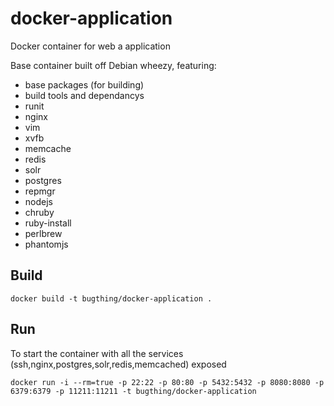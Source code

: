 docker-application
==================

Docker container for web a application

Base container built off Debian wheezy, featuring:

* base packages (for building)
 * build tools and dependancys
 * runit
 * nginx
 * vim
 * xvfb
* memcache
* redis
* solr
* postgres
 * repmgr
* nodejs
* chruby
* ruby-install
* perlbrew
* phantomjs

Build
-----

    docker build -t bugthing/docker-application .

Run
---

To start the container with all the services (ssh,nginx,postgres,solr,redis,memcached) exposed

    docker run -i --rm=true -p 22:22 -p 80:80 -p 5432:5432 -p 8080:8080 -p 6379:6379 -p 11211:11211 -t bugthing/docker-application
